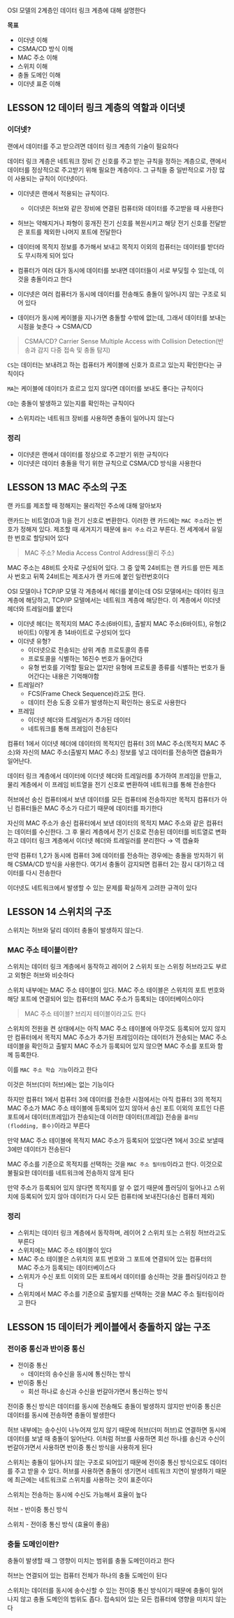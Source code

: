 OSI 모델의 2계층인 데이터 링크 계층에 대해 설명한다

**목표**

- 이더넷 이해
- CSMA/CD 방식 이해
- MAC 주소 이해
- 스위치 이해
- 충돌 도메인 이해
- 이더넷 표준 이해

## LESSON 12 데이터 링크 계층의 역할과 이더넷

### 이더넷?

랜에서 데이터를 주고 받으려면 데이터 링크 계층의 기술이 필요하다

데이터 링크 계층은 네트워크 장비 간 신호를 주고 받는 규칙을 정하는 계층으로, 랜에서 데이터를 정상적으로 주고받기 위해 필요한 계층이다. 그 규칙들 중 일반적으로 가장 많이 사용되는 규칙이 이더넷이다.

- 이더넷은 랜에서 적용되는 규칙이다.
    - 이더넷은 허브와 같은 장비에 연결된 컴퓨터와 데이터를 주고받을 때 사용한다
- 허브는 약해지거나 파형이 뭉개진 전기 신호를 복원시키고 해당 전기 신호를 전달받은 포트를 제외한 나머지 포트에 전달한다

- 데이터에 목적지 정보를 추가해서 보내고 목적지 이외의 컴퓨터는 데이터를 받더라도 무시하게 되어 있다
- 컴퓨터가 여러 대가 동시에 데이터를 보내면 데이터들이 서로 부딪힐 수 있는데, 이것을 충돌이라고 한다
- 이더넷은 여러 컴퓨터가 동시에 데이터를 전송해도 충돌이 일어나지 않는 구조로 되어 있다
- 데이터가 동시에 케이블을 지나가면 충돌할 수밖에 없는데, 그래서 데이터를 보내는 시점을 늦춘다 → CSMA/CD

> CSMA/CD?
Carrier Sense Multiple Access with Collision Detection(반송과 감지 다중 접속 및 충돌 탐지)
> 

`CS`는 데이터는 보내려고 하는 컴퓨터가 케이블에 신호가 흐르고 있는지 확인한다는 규칙이다

`MA`는 케이블에 데이터가 흐르고 있지 않다면 데이터를 보내도 좋다는 규칙이다

`CD`는 충돌이 발생하고 있는지를 확인하는 규칙이다

- 스위치라는 네트워크 장비를 사용하면 충돌이 일어나지 않는다

### 정리

- 이더넷은 랜에서 데이터를 정상으로 주고받기 위한 규칙이다
- 이더넷은 데이터 충돌을 막기 위한 규칙으로 CSMA/CD 방식을 사용한다

## LESSON 13 MAC 주소의 구조

랜 카드를 제조할 때 정해지는 물리적인 주소에 대해 알아보자

랜카드는 비트열(0과 1)을 전기 신호로 변환한다. 이러한 랜 카드에는 `MAC 주소`라는 번호가 정해져 있다. 제조할 때 새겨지기 때문에 `물리 주소` 라고 부른다. 전 세계에서 유일한 번호로 할당되어 있다

> MAC 주소?
Media Access Control Address(물리 주소)
> 

MAC 주소는 48비트 숫자로 구성되어 있다. 그 중 앞쪽 24비트는 랜 카드를 만든 제조사 번호고 뒤쪽 24비트는 제조사가 랜 카드에 붙인 일련번호이다

OSI 모델이나 TCP/IP 모델 각 계층에서 헤더를 붙이는데 OSI 모델에서는 데이터 링크 계층에 해당하고, TCP/IP 모텔에서는 네트워크 계층에 해당한다. 이 계층에서 이더넷 헤더와 트레일러를 붙인다

- 이더넷 헤더는 목적지의 MAC 주소(6바이트), 출발지 MAC 주소(6바이트), 유형(2바이트) 이렇게 총 14바이트로 구성되어 있다
- 이더넷 유형?
    - 이더넷으로 전송되는 상위 계층 프로토콜의 종류
    - 프로토콜을 식별하는 16진수 번호가 들어간다
    - 유형 번호를 기억할 필요는 없지만 유형에 프로토콜 종류를 식별하는 번호가 들어간다는 내용은 기억해야함
- 트레일러?
    - FCS(Frame Check Sequence)라고도 한다.
    - 데이터 전송 도중 오류가 발생하는지 확인하는 용도로 사용한다
- 프레임
    - 이더넷 헤더와 트레일러가 추가된 데이터
    - 네트워크를 통해 프레임이 전송된다

컴퓨터 1에서 이더넷 헤더에 데이터의 목적지인 컴퓨터 3의 MAC 주소(목적지 MAC 주소)와 자신의 MAC 주소(출발지 MAC 주소) 정보를 넣고 데이터를 전송하면 캡슐화가 일어난다.

데이터 링크 계층에서 데이터에 이더넷 헤더와 트레일러를 추가하여 프레임을 만들고, 물리 계층에서 이 프레임 비트열을 전기 신호로 변환하여 네트워크를 통해 전송한다

허브에선 송신 컴퓨터에서 보낸 데이터를 모든 컴퓨터에 전송하지만 목적지 컴퓨터가 아닌 컴퓨터들은 MAC 주소가 다르기 때문에 데이터를 파기한다

자신의 MAC 주소가 송신 컴퓨터에서 보낸 데이터의 목적지 MAC 주소와 같은 컴퓨터는 데이터를 수신한다. 그 후 물리 계층에서 전기 신호로 전송된 데이터를 비트열로 변화하고 데이터 링크 계층에서 이더넷 헤더와 트레일러를 분리한다 → 역 캡슐화

만약 컴퓨터 1,2가 동시에 컴퓨터 3에 데이터를 전송하는 경우에는 충돌을 방지하기 위해 CSMA/CD 방식을 사용한다. 여기서 충돌이 감지되면 컴퓨터 2는 잠시 대기하고 데이터를 다시 전송한다

이더넷도 네트워크에서 발생할 수 있는 문제를 확실하게 고려한 규격이 있다

## LESSON 14 스위치의 구조

스위치는 허브와 달리 데이터 충돌이 발생하지 않는다.

### MAC 주소 테이블이란?

스위치는 데이터 링크 계층에서 동작하고 레이어 2 스위치 또는 스위칭 허브라고도 부르고 외형은 허브와 비슷하다

스위치 내부에는 MAC 주소 테이블이 있다. MAC 주소 테이블은 스위치의 포트 번호와 해당 포트에 연결되어 있는 컴퓨터의 MAC 주소가 등록되는 데이터베이스이다

> MAC 주소 테이블?
브리지 테이블이라고도 한다
> 

스위치의 전원을 켠 상태에서는 아직 MAC 주소 테이블에 아무것도 등록되어 있지 않지만 컴퓨터에서 목적지 MAC 주소가 추가된 프레임이라는 데이터가 전송되는 MAC 주소 테이블을 확인하고 출발지 MAC 주소가 등록되어 있지 않으면 MAC 주소를 포트와 함께 등록한다.

이를 `MAC 주소 학습 기능`이라고 한다

이것은 허브(더미 허브)에는 없는 기능이다

하지만 컴퓨터 1에서 컴퓨터 3에 데이터를 전송한 시점에서는 아직 컴퓨터 3의 목적지 MAC 주소가 MAC 주소 테이블에 등록되어 있지 않아서 송신 포트 이외의 포트인 다른 포트에서 데이터(프레임)가 전송되는데 이러한 데이터(프레임) 전송을 `플러딩(flodding, 홍수)`이라고 부른다

만약 MAC 주소 테이블에 목적지 MAC 주소가 등록되어 있었다면 1에서 3으로 보낼때 3에만 데이터가 전송된다

MAC 주소를 기준으로 목적지를 선택하는 것을 `MAC 주소 필터링`이라고 한다. 이것으로 불필요한 데이터를 네트워크에 전송하지 않게 된다

만약 주소가 등록되어 있지 않다면 목적지를 알 수 없기 때문에 플러딩이 일어나고 스위치에 등록되어 있지 않아 데이터가 다시 모든 컴퓨터에 보내진다(송신 컴퓨터 제외)

### 정리

- 스위치는 데이터 링크 계층에서 동작하며, 레이어 2 스위치 또는 스위칭 허브라고도 부른다
- 스위치에는 MAC 주소 테이블이 있다
- MAC 주소 테이블은 스위치의 포트 번호와 그 포트에 연결되어 있는 컴퓨터의 MAC 주소가 등록되는 데이터베이스다
- 스위치가 수신 포트 이외의 모든 포트에서 데이터를 송신하는 것을 플러딩이라고 한다
- 스위치에서 MAC 주소를 기준으로 출발지를 선택하는 것을 MAC 주소 필터링이라고 한다

## LESSON 15 데이터가 케이블에서 충돌하지 않는 구조

### 전이중 통신과 반이중 통신

- 전이중 통신
    - 데이터의 송수신을 동시에 통신하는 방식
- 반이중 통신
    - 회선 하나로 송신과 수신을 번갈아가면서 통신하는 방식

전이중 통신 방식은 데이터를 동시에 전송해도 충돌이 발생하지 않지만 반이중 통신은 데이터를 동시에 전송하면 충돌이 발생한다

허브 내부에는 송수신이 나누어져 있지 않기 때문에 허브(더미 허브)로 연결하면 동시에 데이터를 보낼 때 충돌이 일어난다. 이처럼 허브를 사용하면 회선 하나를 송신과 수신이 번갈아가면서 사용하면 반이중 통신 방식을 사용하게 된다

스위치는 충돌이 일어나지 않는 구조로 되어있기 때문에 전이중 통신 방식으로도 데이터를 주고 받을 수 있다. 허브를 사용하면 충돌이 생기면서 네트워크 지연이 발생하기 때문에 최근에는 네트워크로 스위치를 사용하는 것이 표준이다

스위치는 전송하는 동시에 수신도 가능해서 효율이 높다

허브 -  반이중 통신 방식

스위치 - 전이중 통신 방식 (효율이 좋음)

### 충돌 도메인이란?

충돌이 발생할 때 그 영향이 미치는 범위를 충돌 도메인이라고 한다

허브는 연결되어 있는 컴퓨터 전체가 하나의 충돌 도메인이 된다

스위치는 데이터를 동시에 송수신할 수 있는 전이중 통신 방식이기 때문에 충돌이 일어나지 않고 충돌 도메인의 범위도 좁다. 접속되어 있는 모든 컴퓨터에 영향을 미치지 않는다